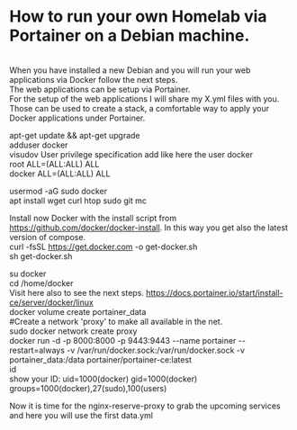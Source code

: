 # How to run your own Homelab via Portainer on a Debian machine.
<br>
When you have installed a new Debian and you will run your web applications via Docker follow the next steps.<br>
The web applications can be setup via Portainer.<br>
For the setup of the web applications I will share my X.yml files with you. <br>Those can be used to create a stack, a comfortable way to apply your Docker applications under Portainer.<p>

apt-get update && apt-get upgrade<br>
adduser docker<br>
visudov
User privilege specification add like here the user docker<br>
root    ALL=(ALL:ALL) ALL<br>
docker  ALL=(ALL:ALL) ALL<br>

usermod -aG sudo docker<br>
apt install wget curl htop sudo git mc<br>

Install now Docker with the install script from https://github.com/docker/docker-install. In this way you get also the latest version of compose.<br>
curl -fsSL https://get.docker.com -o get-docker.sh<br>
sh get-docker.sh<br>

su docker<br>
cd /home/docker<br>
Visit here also to see the next steps. https://docs.portainer.io/start/install-ce/server/docker/linux<br>
docker volume create portainer_data<br>
#Create a network 'proxy' to make all available in the net.<br>
sudo docker network create proxy <br>
docker run -d -p 8000:8000 -p 9443:9443 --name portainer --restart=always -v /var/run/docker.sock:/var/run/docker.sock -v portainer_data:/data portainer/portainer-ce:latest<br>
id<br>
show your ID: uid=1000(docker) gid=1000(docker) groups=1000(docker),27(sudo),100(users)


Now it is time for the nginx-reserve-proxy to grab the upcoming services and here you will use the first data.yml<P>
